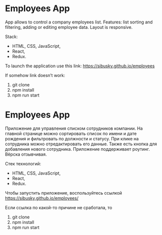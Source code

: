 # Employees App

App allows to control a company employees list. Features: list sorting and filtering, adding or editing employee data. Layout is responsive.

Stack:
- HTML, CSS, JavaScript,
- React,
- Redux.

To launch the application use this link: https://sibusky.github.io/employees

If somehow link doesn’t work:

1. git clone
2. npm install
3. npm run start


# Employees App

Приложение для управления списком сотрудников компании. На главной странице можно сортировать список по имени и дате рождения и фильтровать по должности и статусу. При клике на сотрудника можно отредактировать его данные. Также есть кнопка для добавления нового сотрудника. Приложение поддерживает роутинг. Вёрска отзывчивая.

Стек технологий:
- HTML, CSS, JavaScript,
- React,
- Redux.

Чтобы запустить приложение, воспользуйтесь ссылкой https://sibusky.github.io/employees/

Если ссылка по какой-то причине не сработала, то

1. git clone
2. npm install
3. npm run start